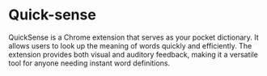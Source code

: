 # Quick-sense
QuickSense is a Chrome extension that serves as your pocket dictionary. It allows users to look up the meaning of words quickly and efficiently. The extension provides both visual and auditory feedback, making it a versatile tool for anyone needing instant word definitions.
